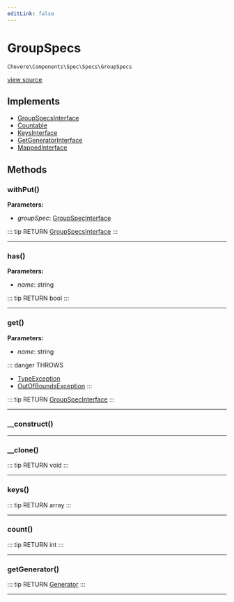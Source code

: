 ```yaml
---
editLink: false
---
```


# GroupSpecs

`Chevere\Components\Spec\Specs\GroupSpecs`

[view source](https://github.com/chevere/chevere/blob/master/src/Chevere/Components/Spec/Specs/GroupSpecs.php)

## Implements

- [GroupSpecsInterface](../../../Interfaces/Spec/Specs/GroupSpecsInterface.md)
- [Countable](https://www.php.net/manual/class.countable)
- [KeysInterface](../../../Interfaces/DataStructure/KeysInterface.md)
- [GetGeneratorInterface](../../../Interfaces/DataStructure/GetGeneratorInterface.md)
- [MappedInterface](../../../Interfaces/DataStructure/MappedInterface.md)

## Methods

### withPut()

**Parameters:**

- *groupSpec*: [GroupSpecInterface](../../../Interfaces/Spec/Specs/GroupSpecInterface.md)

::: tip RETURN
[GroupSpecsInterface](../../../Interfaces/Spec/Specs/GroupSpecsInterface.md)
:::

---

### has()

**Parameters:**

- *name*: string

::: tip RETURN
bool
:::

---

### get()

**Parameters:**

- *name*: string

::: danger THROWS
- [TypeException](../../../Exceptions/Core/TypeException.md) 
- [OutOfBoundsException](../../../Exceptions/Core/OutOfBoundsException.md) 
:::

::: tip RETURN
[GroupSpecInterface](../../../Interfaces/Spec/Specs/GroupSpecInterface.md)
:::

---

### __construct()

---

### __clone()

::: tip RETURN
void
:::

---

### keys()

::: tip RETURN
array
:::

---

### count()

::: tip RETURN
int
:::

---

### getGenerator()

::: tip RETURN
[Generator](https://www.php.net/manual/class.generator)
:::

---
